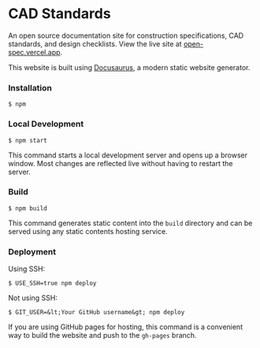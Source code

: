 # CAD Standards

An open source documentation site for construction specifications, CAD standards, and design checklists. View the live site at [open-spec.vercel.app](https://open-spec.vercel.app).

This website is built using [Docusaurus](https://docusaurus.io/), a modern static website generator.

### Installation

```
$ npm
```

### Local Development

```
$ npm start
```

This command starts a local development server and opens up a browser window. Most changes are reflected live without having to restart the server.

### Build

```
$ npm build
```

This command generates static content into the `build` directory and can be served using any static contents hosting service.

### Deployment

Using SSH:

```
$ USE_SSH=true npm deploy
```

Not using SSH:

```
$ GIT_USER=&lt;Your GitHub username&gt; npm deploy
```

If you are using GitHub pages for hosting, this command is a convenient way to build the website and push to the `gh-pages` branch.
